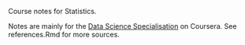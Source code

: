 Course notes for Statistics.

Notes are mainly for the [Data Science Specialisation](https://www.coursera.org/specializations/jhudatascience) on Coursera. See references.Rmd for more sources.


